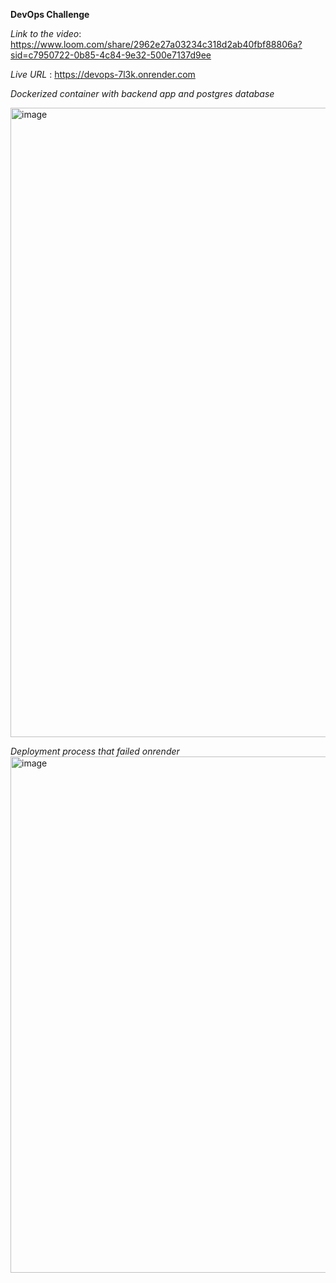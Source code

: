 **DevOps Challenge**

*Link to the video*: https://www.loom.com/share/2962e27a03234c318d2ab40fbf88806a?sid=c7950722-0b85-4c84-9e32-500e7137d9ee

*Live URL* : https://devops-7l3k.onrender.com



*Dockerized container with backend app and postgres database*

<img width="1903" height="1007" alt="image" src="https://github.com/user-attachments/assets/37593175-4dc9-43ac-8e6a-d71c45744abe" />

*Deployment process that failed onrender*
<img width="1827" height="826" alt="image" src="https://github.com/user-attachments/assets/70dae7de-1a00-4377-b3c2-e196de947ac8" />
